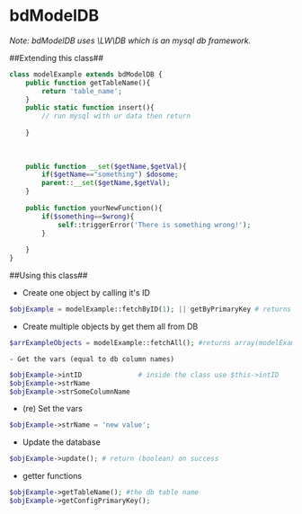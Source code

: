 # bdModelDB #

*Note: bdModelDB uses \LW\DB which is an mysql db framework.*


##Extending this class##
```php
class modelExample extends bdModelDB {
	public function getTableName(){
		return 'table_name';
	}
	public static function insert(){
		// run mysql with ur data then return
		
	}
	
	
	
	public function __set($getName,$getVal){
		if($getName=="something") $dosome;
		parent::__set($getName,$getVal);
	}
	
	public function yourNewFunction(){
		if($something==$wrong){
			self::triggerError('There is something wrong!');
		}
		
	}
}
```

##Using this class##
- Create one object by calling it's ID
```php
$objExample = modelExample::fetchByID(1); || getByPrimaryKey # returns modelExample object
```

- Create multiple objects by get them all from DB
```php
$arrExampleObjects = modelExample::fetchAll(); #returns array(modelExample object,modelExample object,modelExample object,...)
```

	- Get the vars (equal to db column names)
```php
$objExample->intID 				# inside the class use $this->intID
$objExample->strName 
$objExample->strSomeColumnName
```

- (re) Set the vars 
```php
$objExample->strName = 'new value';
```	

- Update the database
```php
$objExample->update(); # return (boolean) on success
```
- getter functions
```php
$objExample->getTableName(); #the db table name
$objExample->getConfigPrimaryKey();
```
